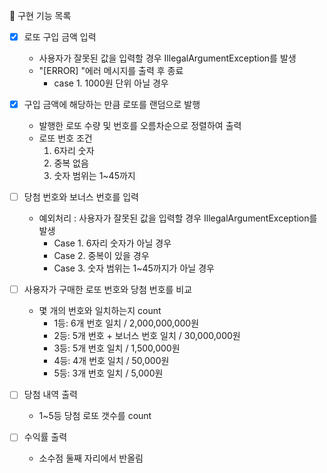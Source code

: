 📝 구현 기능 목록
- [X] 로또 구입 금액 입력
  - 사용자가 잘못된 값을 입력할 경우 IllegalArgumentException를 발생
  - "[ERROR] "에러 메시지를 출력 후 종료
      - case 1. 1000원 단위 아닐 경우 
- [X] 구입 금액에 해당하는 만큼 로또를 랜덤으로 발행
  - 발행한 로또 수량 및 번호를 오름차순으로 정렬하여 출력
  - 로또 번호 조건
    1. 6자리 숫자
    2. 중복 없음
    3. 숫자 범위는 1~45까지
- [ ] 당첨 번호와 보너스 번호를 입력
  - 예외처리 : 사용자가 잘못된 값을 입력할 경우 IllegalArgumentException를 발생
    - Case 1. 6자리 숫자가 아닐 경우
    - Case 2. 중복이 있을 경우
    - Case 3. 숫자 범위는 1~45까지가 아닐 경우

- [ ] 사용자가 구매한 로또 번호와 당첨 번호를 비교
  - 몇 개의 번호와 일치하는지 count
    - 1등: 6개 번호 일치 / 2,000,000,000원
    - 2등: 5개 번호 + 보너스 번호 일치 / 30,000,000원
    - 3등: 5개 번호 일치 / 1,500,000원
    - 4등: 4개 번호 일치 / 50,000원
    - 5등: 3개 번호 일치 / 5,000원
- [ ] 당첨 내역 출력
  - 1~5등 당첨 로또 갯수를 count
- [ ] 수익률 출력
  - 소수점 둘째 자리에서 반올림